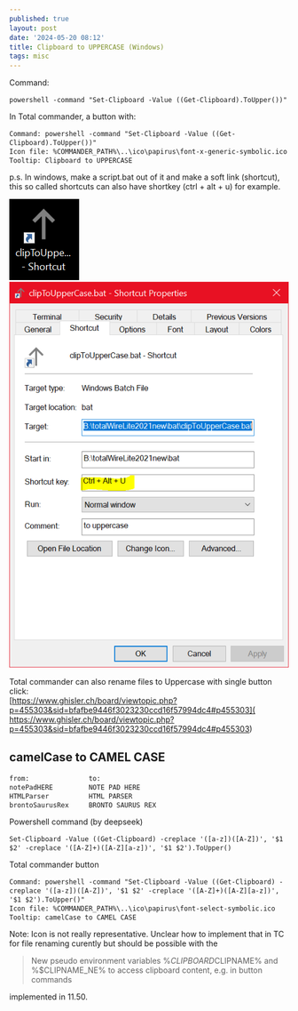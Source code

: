 ```yaml
---
published: true
layout: post
date: '2024-05-20 08:12'
title: Clipboard to UPPERCASE (Windows)
tags: misc 
---
```

Command:

    powershell -command "Set-Clipboard -Value ((Get-Clipboard).ToUpper())"

In Total commander, a button with:

    Command: powershell -command "Set-Clipboard -Value ((Get-Clipboard).ToUpper())"
    Icon file: %COMMANDER_PATH%\..\ico\papirus\font-x-generic-symbolic.ico
    Tooltip: Clipboard to UPPERCASE

p.s. In windows, make a script.bat out of it and make a soft link (shortcut), this so called shortcuts can also have shortkey (ctrl + alt + u) for example.

![image](/media/shortcut.png)
![image](/media/shortcut_shortkey.png)

Total commander can also rename files to Uppercase with single button click:  
[https://www.ghisler.ch/board/viewtopic.php?p=455303&sid=bfafbe9446f3023230ccd16f57994dc4#p455303]( https://www.ghisler.ch/board/viewtopic.php?p=455303&sid=bfafbe9446f3023230ccd16f57994dc4#p455303)

## camelCase to CAMEL CASE

    from:		        to:	
    notePadHERE 	    NOTE PAD HERE
    HTMLParser 	        HTML PARSER
    brontoSaurusRex 	BRONTO SAURUS REX

Powershell command (by deepseek)

    Set-Clipboard -Value ((Get-Clipboard) -creplace '([a-z])([A-Z])', '$1 $2' -creplace '([A-Z]+)([A-Z][a-z])', '$1 $2').ToUpper()

Total commander button

    Command: powershell -command "Set-Clipboard -Value ((Get-Clipboard) -creplace '([a-z])([A-Z])', '$1 $2' -creplace '([A-Z]+)([A-Z][a-z])', '$1 $2').ToUpper()"
    Icon file: %COMMANDER_PATH%\..\ico\papirus\font-select-symbolic.ico
    Tooltip: camelCase to CAMEL CASE

Note: Icon is not really representative. Unclear how to implement that in TC for file renaming curently but should be possible with the

> New pseudo environment variables %$CLIPBOARD%, %$CLIPNAME% and %$CLIPNAME_NE% to access clipboard content, e.g. in button commands

implemented in 11.50.